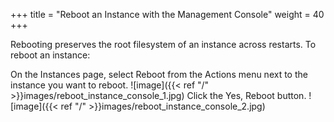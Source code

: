 +++
title = "Reboot an Instance with the Management Console"
weight = 40
+++

Rebooting preserves the root filesystem of an instance across restarts. To reboot an instance: 

On the Instances page, select Reboot from the Actions menu next to the instance you want to reboot. 
![image]({{< ref "/" >}}images/reboot_instance_console_1.jpg)
Click the Yes, Reboot button. 
![image]({{< ref "/" >}}images/reboot_instance_console_2.jpg)
